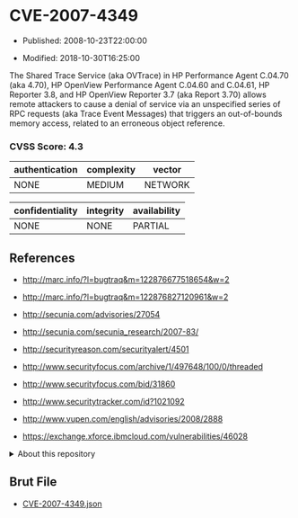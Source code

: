 # CVE-2007-4349

- Published: 2008-10-23T22:00:00

- Modified: 2018-10-30T16:25:00

The Shared Trace Service (aka OVTrace) in HP Performance Agent C.04.70 (aka 4.70), HP OpenView Performance Agent C.04.60 and C.04.61, HP Reporter 3.8, and HP OpenView Reporter 3.7 (aka Report 3.70) allows remote attackers to cause a denial of service via an unspecified series of RPC requests (aka Trace Event Messages) that triggers an out-of-bounds memory access, related to an erroneous object reference.

### CVSS Score: **4.3**

| authentication | complexity | vector |
| --- | --- | --- |
| NONE | MEDIUM | NETWORK |

| confidentiality | integrity | availability |
| --- | --- | --- |
| NONE | NONE | PARTIAL |

## References

* http://marc.info/?l=bugtraq&m=122876677518654&w=2

* http://marc.info/?l=bugtraq&m=122876827120961&w=2

* http://secunia.com/advisories/27054

* http://secunia.com/secunia_research/2007-83/

* http://securityreason.com/securityalert/4501

* http://www.securityfocus.com/archive/1/497648/100/0/threaded

* http://www.securityfocus.com/bid/31860

* http://www.securitytracker.com/id?1021092

* http://www.vupen.com/english/advisories/2008/2888

* https://exchange.xforce.ibmcloud.com/vulnerabilities/46028

<details>
<summary>About this repository</summary> 

  This repository is part of the project [Live Hack CVE](https://github.com/Live-Hack-CVE). Main website can be found [www.live-hack.org](https://www.live-hack.org) 
  
  Made by [Sn0wAlice](https://github.com/Sn0wAlice) for the people that care about security and need to have a feed of the latest CVEs. Hope you enjoy it, don't forget to star the repo and follow me on [Twitter](https://twitter.com/Sn0wAlice) and [Github](https://github.com/Sn0wAlice). And that is my [personnal website](https://www.alice-snow.me/)

  - [Home Page](https://github.com/Live-Hack-CVE)
  - [Framework](https://github.com/Live-Hack-CVE/cve-framework)
  - [CVE database](https://github.com/Live-Hack-CVE/full_database)
  - [Changelog](https://github.com/Live-Hack-CVE/Changelog)
</details>

## Brut File

* [CVE-2007-4349.json](https://raw.githubusercontent.com/Live-Hack-CVE/full_database/main/cves/2007/CVE-2007-4349.json)

